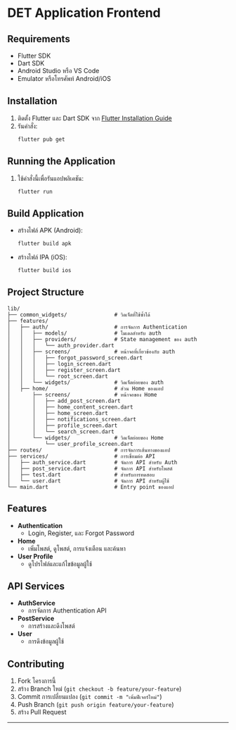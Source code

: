 # DET Application Frontend

## Requirements
- Flutter SDK
- Dart SDK
- Android Studio หรือ VS Code
- Emulator หรือโทรศัพท์ Android/iOS

## Installation
1. ติดตั้ง Flutter และ Dart SDK จาก [Flutter Installation Guide](https://docs.flutter.dev/get-started/install)
2. รันคำสั่ง:
   ```bash
   flutter pub get
   ```

## Running the Application
1. ใช้คำสั่งนี้เพื่อรันแอปพลิเคชัน:
   ```bash
   flutter run
   ```

## Build Application
- สร้างไฟล์ APK (Android):
  ```bash
  flutter build apk
  ```
- สร้างไฟล์ IPA (iOS):
  ```bash
  flutter build ios
  ```

## Project Structure
```
lib/
├── common_widgets/               # วิดเจ็ตที่ใช้ซ้ำได้
├── features/
│   ├── auth/                     # การจัดการ Authentication
│   │   ├── models/               # โมเดลสำหรับ auth
│   │   ├── providers/            # State management ของ auth
│   │   │   └── auth_provider.dart
│   │   ├── screens/              # หน้าจอที่เกี่ยวข้องกับ auth
│   │   │   ├── forgot_password_screen.dart
│   │   │   ├── login_screen.dart
│   │   │   ├── register_screen.dart
│   │   │   └── root_screen.dart
│   │   └── widgets/              # วิดเจ็ตย่อยของ auth
│   ├── home/                     # ส่วน Home ของแอป
│       ├── screens/              # หน้าจอของ Home
│       │   ├── add_post_screen.dart
│       │   ├── home_content_screen.dart
│       │   ├── home_screen.dart
│       │   ├── notifications_screen.dart
│       │   ├── profile_screen.dart
│       │   └── search_screen.dart
│       └── widgets/              # วิดเจ็ตย่อยของ Home
│           └── user_profile_screen.dart
├── routes/                       # การจัดการเส้นทางของแอป
├── services/                     # การเชื่อมต่อ API
│   ├── auth_service.dart         # จัดการ API สำหรับ Auth
│   ├── post_service.dart         # จัดการ API สำหรับโพสต์
│   ├── test.dart                 # สำหรับการทดสอบ
│   └── user.dart                 # จัดการ API สำหรับผู้ใช้
└── main.dart                     # Entry point ของแอป
```

## Features
- **Authentication**
    - Login, Register, และ Forgot Password
- **Home**
    - เพิ่มโพสต์, ดูโพสต์, การแจ้งเตือน และค้นหา
- **User Profile**
    - ดูโปรไฟล์และแก้ไขข้อมูลผู้ใช้

## API Services
- **AuthService**
    - การจัดการ Authentication API
- **PostService**
    - การสร้างและดึงโพสต์
- **User**
    - การดึงข้อมูลผู้ใช้

## Contributing
1. Fork โครงการนี้
2. สร้าง Branch ใหม่ (`git checkout -b feature/your-feature`)
3. Commit การเปลี่ยนแปลง (`git commit -m "เพิ่มฟีเจอร์ใหม่"`)
4. Push Branch (`git push origin feature/your-feature`)
5. สร้าง Pull Request

---
